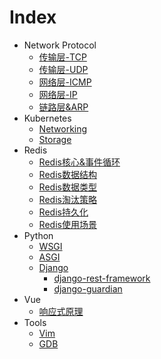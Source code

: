 # Index

- Network Protocol
  - [传输层-TCP](protocol/TCP.md)
  - [传输层-UDP](protocol/UDP.md)
  - [网络层-ICMP](protocol/ICMP.md)
  - [网络层-IP](protocol/IP.md)
  - [链路层&ARP](protocol/link.md)
- Kubernetes
  - [Networking](kubernetes/networking/)
  - [Storage](kubernetes/storage/)
- Redis
  - [Redis核心&事件循环](redis/redis-core.md)
  - [Redis数据结构](redis/redis-data-structure.md)
  - [Redis数据类型](redis/redis-data-type.md)
  - [Redis淘汰策略](redis/redis-eviction.md)
  - [Redis持久化](redis/redis-persistence.md)
  - [Redis使用场景](redis/redis-usage-scenario.md)
- Python
  - [WSGI](python/WSGI.md)
  - [ASGI](python/ASGI.md)
  - [Django](python/django/django.md)
    - [django-rest-framework](python/django/drf.md)
    - [django-guardian](python/django/django-guardian.md)
- Vue
  - [响应式原理](vue/reactivity.js)
- Tools
  - [Vim](tools/vim.md)
  - [GDB](tools/gdb.md)

